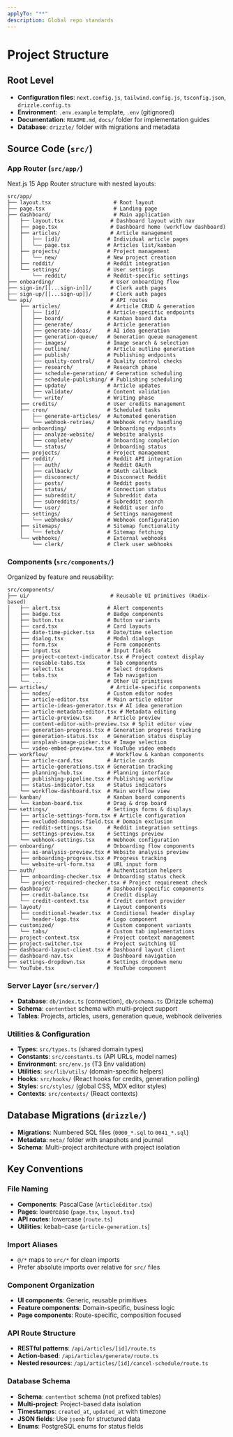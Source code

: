```yaml
---
applyTo: "**"             
description: Global repo standards
---
```

# Project Structure

## Root Level
- **Configuration files**: `next.config.js`, `tailwind.config.js`, `tsconfig.json`, `drizzle.config.ts`
- **Environment**: `.env.example` template, `.env` (gitignored)
- **Documentation**: `README.md`, `docs/` folder for implementation guides
- **Database**: `drizzle/` folder with migrations and metadata

## Source Code (`src/`)

### App Router (`src/app/`)
Next.js 15 App Router structure with nested layouts:

```
src/app/
├── layout.tsx                    # Root layout
├── page.tsx                      # Landing page
├── dashboard/                    # Main application
│   ├── layout.tsx               # Dashboard layout with nav
│   ├── page.tsx                 # Dashboard home (workflow dashboard)
│   ├── articles/                # Article management
│   │   ├── [id]/               # Individual article pages
│   │   └── page.tsx            # Articles list/kanban
│   ├── projects/               # Project management
│   │   └── new/                # New project creation
│   ├── reddit/                 # Reddit integration
│   └── settings/               # User settings
│       └── reddit/             # Reddit-specific settings
├── onboarding/                  # User onboarding flow
├── sign-in/[[...sign-in]]/      # Clerk auth pages
├── sign-up/[[...sign-up]]/      # Clerk auth pages
└── api/                         # API routes
    ├── articles/                # Article CRUD & generation
    │   ├── [id]/               # Article-specific endpoints
    │   ├── board/              # Kanban board data
    │   ├── generate/           # Article generation
    │   ├── generate-ideas/     # AI idea generation
    │   ├── generation-queue/   # Generation queue management
    │   ├── images/             # Image search & selection
    │   ├── outline/            # Article outline generation
    │   ├── publish/            # Publishing endpoints
    │   ├── quality-control/    # Quality control checks
    │   ├── research/           # Research phase
    │   ├── schedule-generation/ # Generation scheduling
    │   ├── schedule-publishing/ # Publishing scheduling
    │   ├── update/             # Article updates
    │   ├── validate/           # Content validation
    │   └── write/              # Writing phase
    ├── credits/                # User credits management
    ├── cron/                   # Scheduled tasks
    │   ├── generate-articles/  # Automated generation
    │   └── webhook-retries/    # Webhook retry handling
    ├── onboarding/             # Onboarding endpoints
    │   ├── analyze-website/    # Website analysis
    │   ├── complete/           # Onboarding completion
    │   └── status/             # Onboarding status
    ├── projects/               # Project management
    ├── reddit/                 # Reddit API integration
    │   ├── auth/               # Reddit OAuth
    │   ├── callback/           # OAuth callback
    │   ├── disconnect/         # Disconnect Reddit
    │   ├── posts/              # Reddit posts
    │   ├── status/             # Connection status
    │   ├── subreddit/          # Subreddit data
    │   ├── subreddits/         # Subreddit search
    │   └── user/               # Reddit user info
    ├── settings/               # Settings management
    │   └── webhooks/           # Webhook configuration
    ├── sitemaps/               # Sitemap functionality
    │   └── fetch/              # Sitemap fetching
    └── webhooks/               # External webhooks
        └── clerk/              # Clerk user webhooks
```

### Components (`src/components/`)
Organized by feature and reusability:

```
src/components/
├── ui/                          # Reusable UI primitives (Radix-based)
│   ├── alert.tsx               # Alert components
│   ├── badge.tsx               # Badge components
│   ├── button.tsx              # Button variants
│   ├── card.tsx                # Card layouts
│   ├── date-time-picker.tsx    # Date/time selection
│   ├── dialog.tsx              # Modal dialogs
│   ├── form.tsx                # Form components
│   ├── input.tsx               # Input fields
│   ├── project-context-indicator.tsx # Project context display
│   ├── reusable-tabs.tsx       # Tab components
│   ├── select.tsx              # Select dropdowns
│   ├── tabs.tsx                # Tab navigation
│   └── ...                     # Other UI primitives
├── articles/                    # Article-specific components
│   ├── nodes/                  # Custom editor nodes
│   ├── article-editor.tsx      # Main article editor
│   ├── article-ideas-generator.tsx # AI idea generation
│   ├── article-metadata-editor.tsx # Metadata editing
│   ├── article-preview.tsx     # Article preview
│   ├── content-editor-with-preview.tsx # Split editor view
│   ├── generation-progress.tsx # Generation progress tracking
│   ├── generation-status.tsx   # Generation status display
│   ├── unsplash-image-picker.tsx # Image selection
│   └── video-embed-preview.tsx # YouTube video embeds
├── workflow/                    # Workflow & kanban components
│   ├── article-card.tsx        # Article cards
│   ├── article-generations.tsx # Generation tracking
│   ├── planning-hub.tsx        # Planning interface
│   ├── publishing-pipeline.tsx # Publishing workflow
│   ├── status-indicator.tsx    # Status indicators
│   └── workflow-dashboard.tsx  # Main workflow view
├── kanban/                     # Kanban board components
│   └── kanban-board.tsx        # Drag & drop board
├── settings/                   # Settings forms & displays
│   ├── article-settings-form.tsx # Article configuration
│   ├── excluded-domains-field.tsx # Domain exclusion
│   ├── reddit-settings.tsx     # Reddit integration settings
│   ├── settings-preview.tsx    # Settings preview
│   └── webhook-settings.tsx    # Webhook configuration
├── onboarding/                 # Onboarding flow components
│   ├── ai-analysis-preview.tsx # Website analysis preview
│   ├── onboarding-progress.tsx # Progress tracking
│   └── website-url-form.tsx    # URL input form
├── auth/                       # Authentication helpers
│   ├── onboarding-checker.tsx  # Onboarding status check
│   └── project-required-checker.tsx # Project requirement check
├── dashboard/                  # Dashboard-specific components
│   ├── credit-balance.tsx      # Credit display
│   └── credit-context.tsx      # Credit context provider
├── layout/                     # Layout components
│   ├── conditional-header.tsx  # Conditional header display
│   └── header-logo.tsx         # Logo component
├── customized/                 # Custom component variants
│   └── tabs/                   # Custom tab implementations
├── project-context.tsx         # Project context management
├── project-switcher.tsx        # Project switching UI
├── dashboard-layout-client.tsx # Dashboard layout client
├── dashboard-nav.tsx           # Dashboard navigation
├── settings-dropdown.tsx       # Settings dropdown menu
└── YouTube.tsx                 # YouTube component
```

### Server Layer (`src/server/`)
- **Database**: `db/index.ts` (connection), `db/schema.ts` (Drizzle schema)
- **Schema**: `contentbot` schema with multi-project support
- **Tables**: Projects, articles, users, generation queue, webhook deliveries

### Utilities & Configuration
- **Types**: `src/types.ts` (shared domain types)
- **Constants**: `src/constants.ts` (API URLs, model names)
- **Environment**: `src/env.js` (T3 Env validation)
- **Utilities**: `src/lib/utils/` (domain-specific helpers)
- **Hooks**: `src/hooks/` (React hooks for credits, generation polling)
- **Styles**: `src/styles/` (global CSS, MDX editor styles)
- **Contexts**: `src/contexts/` (React contexts)

## Database Migrations (`drizzle/`)
- **Migrations**: Numbered SQL files (`0000_*.sql` to `0041_*.sql`)
- **Metadata**: `meta/` folder with snapshots and journal
- **Schema**: Multi-project architecture with project isolation

## Key Conventions

### File Naming
- **Components**: PascalCase (`ArticleEditor.tsx`)
- **Pages**: lowercase (`page.tsx`, `layout.tsx`)
- **API routes**: lowercase (`route.ts`)
- **Utilities**: kebab-case (`article-generation.ts`)

### Import Aliases
- `@/*` maps to `src/*` for clean imports
- Prefer absolute imports over relative for `src/` files

### Component Organization
- **UI components**: Generic, reusable primitives
- **Feature components**: Domain-specific, business logic
- **Page components**: Route-specific, composition focused

### API Route Structure
- **RESTful patterns**: `/api/articles/[id]/route.ts`
- **Action-based**: `/api/articles/generate/route.ts`
- **Nested resources**: `/api/articles/[id]/cancel-schedule/route.ts`

### Database Schema
- **Schema**: `contentbot` schema (not prefixed tables)
- **Multi-project**: Project-based data isolation
- **Timestamps**: `created_at`, `updated_at` with timezone
- **JSON fields**: Use `jsonb` for structured data
- **Enums**: PostgreSQL enums for status fields